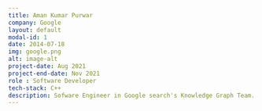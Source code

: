 ```yaml
---
title: Aman Kumar Purwar
company: Google
layout: default
modal-id: 1
date: 2014-07-18
img: google.png
alt: image-alt
project-date: Aug 2021
project-end-date: Nov 2021
role : Software Developer
tech-stack: C++
description: Sofware Engineer in Google search's Knowledge Graph Team.
---
```

